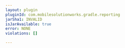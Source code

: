 ```yaml
---
layout: plugin
pluginId: com.mobilesolutionworks.gradle.reporting
jarSha1: INVALID
isJarAvailable: true
error: NONE
violations: []

---
```

